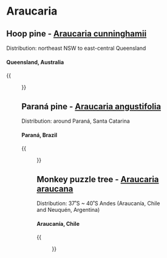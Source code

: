 # Araucaria

## Hoop pine - [Araucaria cunninghamii](https://en.wikipedia.org/wiki/Araucaria_cunninghamii)

Distribution: northeast NSW to east-central Queensland

#### Queensland, Australia

{{<figure src="hoop-pine.png" caption=""
    link="https://www.google.com/maps/@-24.8881744,151.1432001,3a,90y,98.21h,103.89t/data=!3m7!1e1!3m5!1smf8qUY-b-AK8E85LBpa2hg!2e0!6shttps:%2F%2Fstreetviewpixels-pa.googleapis.com%2Fv1%2Fthumbnail%3Fcb_client%3Dmaps_sv.tactile%26w%3D900%26h%3D600%26pitch%3D-13.89%26panoid%3Dmf8qUY-b-AK8E85LBpa2hg%26yaw%3D98.21!7i16384!8i8192?entry=ttu&g_ep=EgoyMDI1MDYxMS4wIKXMDSoASAFQAw%3D%3D" target="_blank">}}

## Paraná pine - [Araucaria angustifolia](https://en.wikipedia.org/wiki/Araucaria_angustifolia)

Distribution: around Paraná, Santa Catarina

#### Paraná, Brazil

{{<figure src="parana-pine.png" caption=""
    link="https://www.google.com/maps/@-24.689405,-51.28126,3a,75.9y,304.31h,92.84t/data=!3m5!1e1!3m3!1scUgDK1tjoKIhpNbMnWrWLA!2e0!6shttps%3A%2F%2Fstreetviewpixels-pa.googleapis.com%2Fv1%2Fthumbnail%3Fw%3D900%26h%3D600%26panoid%3DcUgDK1tjoKIhpNbMnWrWLA%26cb_client%3Dmaps_sv.share%26yaw%3D304.3105526004479%26pitch%3D-2.8435318837115915%26thumbfov%3D76?coh=235716&entry=tts" target="_blank">}}

## Monkey puzzle tree - [Araucaria araucana](https://en.wikipedia.org/wiki/Araucaria_araucana)

Distribution: 37˚S ~ 40˚S Andes (Araucanía, Chile and Neuquén, Argentina)

#### Araucanía, Chile

{{<figure src="monkey-puzzle-tree.png" caption=""
    link="https://www.google.com/maps/@-38.6431799,-70.9489399,3a,64.5y,260.16h,98.42t/data=!3m7!1e1!3m5!1s2wkXRrUaYuUSEz1jZb3xNw!2e0!6shttps:%2F%2Fstreetviewpixels-pa.googleapis.com%2Fv1%2Fthumbnail%3Fcb_client%3Dmaps_sv.tactile%26w%3D900%26h%3D600%26pitch%3D-8.418598936895464%26panoid%3D2wkXRrUaYuUSEz1jZb3xNw%26yaw%3D260.15790122745864!7i16384!8i8192?entry=ttu&g_ep=EgoyMDI1MDYxMS4wIKXMDSoASAFQAw%3D%3D" target="_blank">}} 